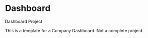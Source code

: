 # Dashboard
Dashboard Project

This is a template for a Company Dashboard. Not a complete project. 
